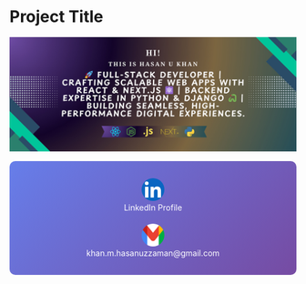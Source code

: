 # Project Title

![Alt Text](images/banner.jpg)

<div align="center" style="background: linear-gradient(135deg, #667eea, #764ba2); padding: 20px; border-radius: 10px; display: flex; flex-direction: column; align-items: center; text-align: center; color: white;">
  <a href="https://www.linkedin.com/in/hukhansr" style="margin: 10px 0; color: white; text-decoration: none;">
    <img src="./images/linkedinIcon.png" width="40" height="40" style="border-radius: 50%;" /><br />LinkedIn Profile
  </a>
  <a href="mailto:khan.m.hasanuzzaman@gmail.com" style="margin: 10px 0; color: white; text-decoration: none;">
    <img src="./images/gmailIcon.png" width="40" height="40" style="border-radius: 50%;" /><br />khan.m.hasanuzzaman@gmail.com
  </a>
</div>
